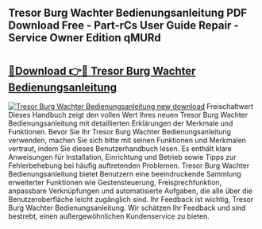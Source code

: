 ## Tresor Burg Wachter Bedienungsanleitung PDF Download Free - Part-rCs User Guide Repair - Service Owner Edition qMURd

# <h2><a href="http://df2b8g.blite.top/?on=Tresor+Burg+Wachter+Bedienungsanleitung">🔗Download 👉🔴 Tresor Burg Wachter Bedienungsanleitung</a></h2>

[![Tresor Burg Wachter Bedienungsanleitung new download](https://i.imgur.com/lujVjoI.png)](http://df2b8g.blite.top/?on=Tresor+Burg+Wachter+Bedienungsanleitung)
Freischaltwert Dieses Handbuch zeigt den vollen Wert Ihres neuen Tresor Burg Wachter Bedienungsanleitung mit detaillierten Erklärungen der Merkmale und Funktionen. Bevor Sie Ihr Tresor Burg Wachter Bedienungsanleitung verwenden, machen Sie sich bitte mit seinen Funktionen und Merkmalen vertraut, indem Sie dieses Benutzerhandbuch lesen. Es enthält klare Anweisungen für Installation, Einrichtung und Betrieb sowie Tipps zur Fehlerbehebung bei häufig auftretenden Problemen. Tresor Burg Wachter Bedienungsanleitung bietet Benutzern eine beeindruckende Sammlung erweiterter Funktionen wie Gestensteuerung, Freisprechfunktion, anpassbare Verknüpfungen und automatisierte Aufgaben, die alle über die Benutzeroberfläche leicht zugänglich sind. Ihr Feedback ist wichtig, Tresor Burg Wachter Bedienungsanleitung. Wir schätzen Ihr Feedback und sind bestrebt, einen außergewöhnlichen Kundenservice zu bieten.
